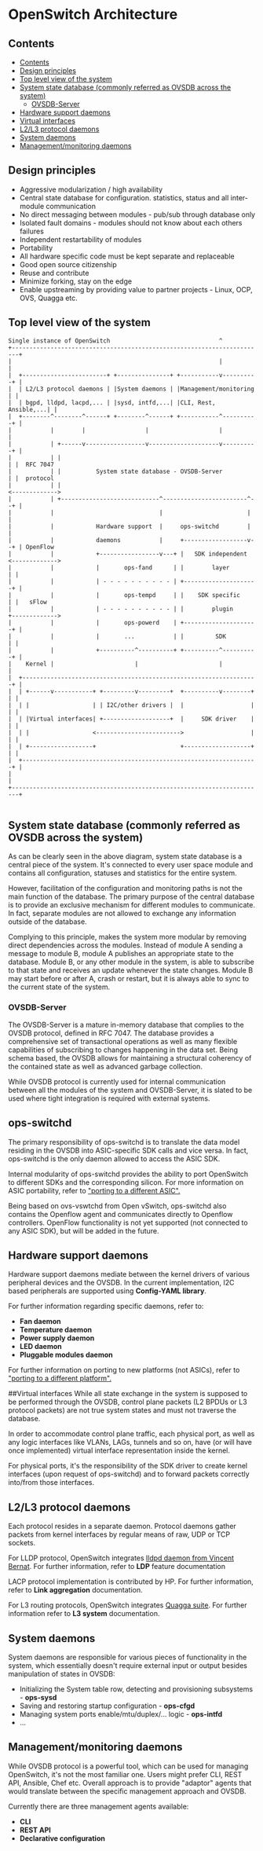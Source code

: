OpenSwitch Architecture
======================

## Contents
- [Contents](#contents)
- [Design principles](#design-principles)
- [Top level view of the system](#top-level-view-of-the-system)
- [System state database (commonly referred as OVSDB across the system)](#system-state-database-commonly-referred-as-ovsdb-across-the-system)
	- [OVSDB-Server](#ovsdb-server)
- [Hardware support daemons](#hardware-support-daemons)
- [Virtual interfaces](#virtual-interfaces)
- [L2/L3 protocol daemons](#l2l3-protocol-daemons)
- [System daemons](#system-daemons)
- [Management/monitoring daemons](#managementmonitoring-daemons)

## Design principles
* Aggressive modularization / high availability
 * Central state database for configuration. statistics, status and all inter-module communication
 * No direct messaging between modules - pub/sub through database only
 * Isolated fault domains - modules should not know about each others failures
 * Independent restartability of modules
* Portability
 * All hardware specific code must be kept separate and replaceable
* Good open source citizenship
 * Reuse and contribute
 * Minimize forking, stay on the edge
 * Enable upstreaming by providing value to partner projects - Linux, OCP, OVS, Quagga etc.

## Top level view of the system

```ditaa
Single instance of OpenSwitch                               ^
+------------------------------------------------------------------------+
|                                                           |            |
|  +------------------------+ +---------------+ +-----------v----------+ |
|  | L2/L3 protocol daemons | |System daemons | |Management/monitoring | |
|  | bgpd, lldpd, lacpd,... | |sysd, intfd,...| |CLI, Rest, Ansible,...| |
|  +--------^--------^------+ +--------^------+ +-----------^----------+ |
|           |        |                 |                    |            |
|           | +------v-----------------v--------------------v----------+ |
|           | |                                                        | |  RFC 7047
|           | |          System state database - OVSDB-Server          | |  protocol
|           | |                                                        <------------->
|           | +----------------------------^------------------------^--+ |
|           |                              |                        |    |
|           |            Hardware support  |     ops-switchd        |    |
|           |            daemons           |     +------------------v--+ | OpenFlow
|           |            +-----------------v---+ |   SDK independent   <------------->
|           |            |       ops-fand      | |        layer        | |
|           |            | - - - - - - - - - - | +---------------------+ |
|           |            |       ops-tempd     | |    SDK specific     | |   sFlow
|           |            | - - - - - - - - - - | |        plugin       +------------->
|           |            |       ops-powerd    | +---------------------+ |
|           |            |       ...           | |         SDK         | |
|           |            +----------^----------+ +----------^----------+ |
|    Kernel |                       |                       |            |
|  +-------------------------------------------------------------------+ |
|  | +------v-----------+ +---------v---------+  +----------v--------+ | |
|  | |                  | | I2C/other drivers |  |                   | | |
|  | |Virtual interfaces| +-------------------+  |     SDK driver    | | |
|  | |                  <------------------------>                   | | |
|  | +------------------+                        +-------------------+ | |
|  +-------------------------------------------------------------------+ |
|                                                                        |
+------------------------------------------------------------------------+


```
## System state database (commonly referred as OVSDB across the system)
As can be clearly seen in the above diagram, system state database is a central piece of the system.
It's connected to every user space module and contains all configuration, statuses and statistics for the entire system.

However, facilitation of the configuration and monitoring paths is not the main function of the database. The primary purpose of the central database is to provide an exclusive mechanism for different modules to communicate. In fact, separate modules are not allowed to exchange any information outside of the database.

Complying to this principle, makes the system more modular by removing direct dependencies across the modules. Instead of module A sending a message to module B, module A publishes an appropriate state to the database. Module B, or any other module in the system, is able to subscribe to that state and receives an update whenever the state changes. Module B may start before or after A, crash or restart, but it is always able to sync to the current state of the system.

### OVSDB-Server
The OVSDB-Server is a mature in-memory database that complies to the OVSDB protocol, defined in RFC 7047. The database provides a comprehensive set of transactional operations as well as many flexible capabilities of subscribing to changes happening in the data set. Being schema based, the OVSDB allows for maintaining a structural coherency of the contained state as well as advanced garbage collection.

While OVSDB protocol is currently used for internal communication between all the modules of the system and OVSDB-Server, it is slated to be used where tight integration is required with external systems.

## ops-switchd
The primary responsibility of ops-switchd is to translate the data model residing in the OVSDB into ASIC-specific SDK calls and vice versa. In fact, ops-switchd is the only daemon allowed to access the ASIC SDK.

Internal modularity of ops-switchd provides the ability to port OpenSwitch to different SDKs and the corresponding silicon. For more information on ASIC portability, refer to ["porting to a different ASIC".](/documents/user/porting#porting-to-a-different-asic)

Being based on ovs-vswtchd from Open vSwitch, ops-switchd also contains the Openflow agent and communicates directly to Openflow controllers. OpenFlow functionality is not yet supported (not connected to any ASIC SDK), but will be added in the future.

## Hardware support daemons
Hardware support daemons mediate between the kernel drivers of various peripheral devices and the OVSDB. In the current implementation, I2C based peripherals are supported using **Config-YAML library**.

For further information regarding specific daemons, refer to:
* **Fan daemon**
* **Temperature daemon**
* **Power supply daemon**
* **LED daemon**
* **Pluggable modules daemon**

For further information on porting to new platforms (not ASICs), refer to ["porting to a different platform".](/documents/user/porting#porting-to-a-different-platform)

##Virtual interfaces
While all state exchange in the system is supposed to be performed through the OVSDB, control plane packets (L2 BPDUs or L3 protocol packets) are not true system states and must not traverse the database.

In order to accommodate control plane traffic, each physical port, as well as any logic interfaces like VLANs, LAGs, tunnels and so on, have (or will have once implemented) virtual interface representation inside the kernel.

For physical ports, it's the responsibility of the SDK driver to create kernel interfaces (upon request of ops-switchd) and to forward packets correctly into/from those interfaces.

## L2/L3 protocol daemons
Each protocol resides in a separate daemon.
Protocol daemons gather packets from kernel interfaces by regular means of raw, UDP or TCP sockets.

For LLDP protocol, OpenSwitch integrates [lldpd daemon from Vincent Bernat](https://github.com/vincentbernat/lldpd). For further information, refer to **LDP** feature documentation

LACP protocol implementation is contributed by HP. For further information, refer to **Link aggregation** documentation.

For L3 routing protocols, OpenSwitch integrates [Quagga suite](https://github.com/opensourcerouting/quagga). For further information refer to **L3 system** documentation.

## System daemons
System daemons are responsible for various pieces of functionality in the system, which essentially doesn't require external input or output besides manipulation of states in OVSDB:
* Initializing the System table row, detecting and provisioning subsystems - **ops-sysd**
* Saving and restoring startup configuration - **ops-cfgd**
* Managing system ports enable/mtu/duplex/... logic - **ops-intfd**
* ...


## Management/monitoring daemons
While OVSDB protocol is a powerful tool, which can be used for managing OpenSwitch, it's not the most familiar one. Users might prefer CLI, REST API, Ansible, Chef etc.
Overall approach is to provide "adaptor" agents that would translate between the specific management approach and OVSDB.

Currently there are three management agents available:
* **CLI**
* **REST API**
* **Declarative configuration**
